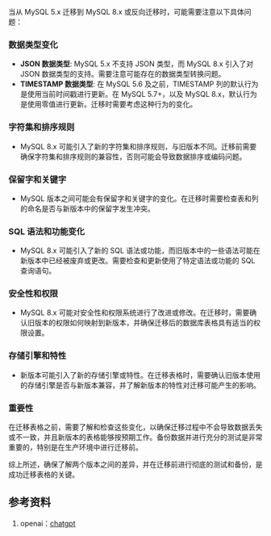 当从 MySQL 5.x 迁移到 MySQL 8.x 或反向迁移时，可能需要注意以下具体问题：

### 数据类型变化
- **JSON 数据类型**: MySQL 5.x 不支持 JSON 类型，而 MySQL 8.x 引入了对 JSON 数据类型的支持。需要注意可能存在的数据类型转换问题。
- **TIMESTAMP 数据类型**: 在 MySQL 5.6 及之前，TIMESTAMP 列的默认行为是使用当前时间戳进行更新。在 MySQL 5.7+，以及 MySQL 8.x，默认行为是使用零值进行更新。迁移时需要考虑这种行为的变化。

### 字符集和排序规则
- MySQL 8.x 可能引入了新的字符集和排序规则，与旧版本不同。迁移前需要确保字符集和排序规则的兼容性，否则可能会导致数据排序或编码问题。

### 保留字和关键字
- MySQL 版本之间可能会有保留字和关键字的变化。在迁移时需要检查表和列的命名是否与新版本中的保留字发生冲突。

### SQL 语法和功能变化
- MySQL 8.x 可能引入了新的 SQL 语法或功能，而旧版本中的一些语法可能在新版本中已经被废弃或更改。需要检查和更新使用了特定语法或功能的 SQL 查询语句。

### 安全性和权限
- MySQL 8.x 可能对安全性和权限系统进行了改进或修改。在迁移时，需要确认旧版本的权限如何映射到新版本，并确保迁移后的数据库表格具有适当的权限设置。

### 存储引擎和特性
- 新版本可能引入了新的存储引擎或特性。在迁移表格时，需要确认旧版本使用的存储引擎是否与新版本兼容，并了解新版本的特性对迁移可能产生的影响。

### 重要性
在迁移表格之前，需要了解和检查这些变化，以确保迁移过程中不会导致数据丢失或不一致，并且新版本的表格能够按预期工作。备份数据并进行充分的测试是非常重要的，特别是在生产环境中进行迁移前。

综上所述，确保了解两个版本之间的差异，并在迁移前进行彻底的测试和备份，是成功迁移表格的关键。

## 参考资料
1. openai：[chatgpt](https://chat.openai.com/)